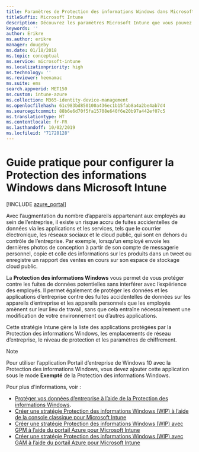 ```yaml
---
title: Paramètres de Protection des informations Windows dans Microsoft Intune
titleSuffix: Microsoft Intune
description: Découvrez les paramètres Microsoft Intune que vous pouvez utiliser pour gérer la Protection des informations Windows.
keywords: ''
author: Erikre
ms.author: erikre
manager: dougeby
ms.date: 01/18/2018
ms.topic: conceptual
ms.service: microsoft-intune
ms.localizationpriority: high
ms.technology: ''
ms.reviewer: heenamac
ms.suite: ems
search.appverid: MET150
ms.custom: intune-azure
ms.collection: M365-identity-device-management
ms.openlocfilehash: 61c983bd850100a436ec1b15fab8a4a2be4ab7d4
ms.sourcegitcommit: 88b6e6d70f5fa15708e640f6e20b97a442ef07c5
ms.translationtype: HT
ms.contentlocale: fr-FR
ms.lasthandoff: 10/02/2019
ms.locfileid: "71728128"
---
```

# <a name="how-to-configure-windows-information-protection-in-microsoft-intune"></a>Guide pratique pour configurer la Protection des informations Windows dans Microsoft Intune

[!INCLUDE [azure_portal](../includes/azure_portal.md)]

Avec l’augmentation du nombre d’appareils appartenant aux employés au sein de l’entreprise, il existe un risque accru de fuites accidentelles de données via les applications et les services, tels que le courrier électronique, les réseaux sociaux et le cloud public, qui sont en dehors du contrôle de l’entreprise. Par exemple, lorsqu’un employé envoie les dernières photos de conception à partir de son compte de messagerie personnel, copie et colle des informations sur les produits dans un tweet ou enregistre un rapport des ventes en cours sur son espace de stockage cloud public.

La **Protection des informations Windows** vous permet de vous protéger contre les fuites de données potentielles sans interférer avec l’expérience des employés. Il permet également de protéger les données et les applications d’entreprise contre des fuites accidentelles de données sur les appareils d’entreprise et les appareils personnels que les employés amènent sur leur lieu de travail, sans que cela entraîne nécessairement une modification de votre environnement ou d’autres applications.

Cette stratégie Intune gère la liste des applications protégées par la Protection des informations Windows, les emplacements de réseau d’entreprise, le niveau de protection et les paramètres de chiffrement.

>[!NOTE]
> Pour utiliser l’application Portail d’entreprise de Windows 10 avec la Protection des informations Windows, vous devez ajouter cette application sous le mode **Exempté** de la Protection des informations Windows. 

Pour plus d'informations, voir :
- [Protéger vos données d’entreprise à l’aide de la Protection des informations Windows](https://technet.microsoft.com/itpro/windows/keep-secure/protect-enterprise-data-using-wip).
- [Créer une stratégie Protection des informations Windows (WIP) à l’aide de la console classique pour Microsoft Intune](https://docs.microsoft.com/windows/threat-protection/windows-information-protection/create-wip-policy-using-intune)
- [Créer une stratégie Protection des informations Windows (WIP) avec GPM à l’aide du portail Azure pour Microsoft Intune](https://docs.microsoft.com/windows/threat-protection/windows-information-protection/create-wip-policy-using-intune-azure)
- [Créer une stratégie Protection des informations Windows (WIP) avec GAM à l’aide du portail Azure pour Microsoft Intune](https://docs.microsoft.com/windows/threat-protection/windows-information-protection/create-wip-policy-using-mam-intune-azure)
